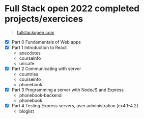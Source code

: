 # Full Stack open 2022 completed projects/exercices
> [fullstackopen.com](https://fullstackopen.com/en/)

- [x] Part 0 Fundamentals of Web apps 
- [x] Part 1 Introduction to React 
    - anecdotes
    - courseinfo
    - unicafe
- [x] Part 2 Communicating with server 
    - countries
    - courseinfo
    - phonebook
- [x] Part 3 Programming a server with NodeJS and Express
    - phonebook-backend
    - phonebook
- [x] Part 4 Testing Express servers, user administration (ex4.1-4.2)
    - bloglist 